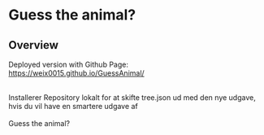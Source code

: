 # Guess the animal?

## Overview
Deployed version with Github Page:
<br>
https://weix0015.github.io/GuessAnimal/

<br>
Installerer Repository lokalt for at skifte tree.json ud med den nye udgave, 
<br>
hvis du vil have en smartere udgave af 
<br><br>
Guess the animal? 